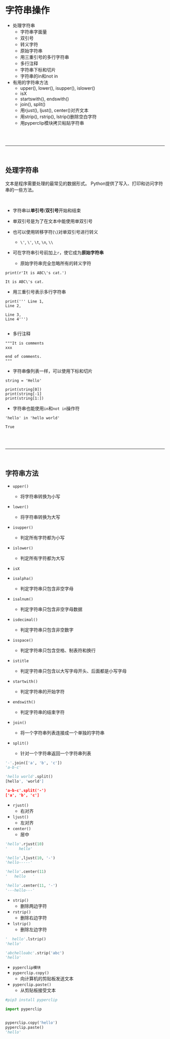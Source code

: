 # 字符串操作


- 处理字符串
    + 字符串字面量
    + 双引号
    + 转义字符
    + 原始字符串
    + 用三重引号的多行字符串
    + 多行注释
    + 字符串下标和切片
    + 字符串的in和not in
- 有用的字符串方法
    + upper(), lower(), isupper(), islower()
    + isX
    + startswith(), endswith()
    + join(), split()
    + 用rjust(), ljust(), center()对齐文本
    + 用strip(), rstrip(), lstrip()删除空白字符
    + 用pyperclip模块拷贝粘贴字符串



<br>
<br/>

---

<br>



## 处理字符串


文本是程序需要处理的最常见的数据形式。
Python提供了写入、打印和访问字符串的一些方法。

<br>


- 字符串以**单引号**/**双引号**开始和结束

- 单双引号是为了在文本中能使用单双引号

- 也可以使用转移字符(`\`)对单双引号进行转义
    + `\'`, `\'`, `\t`, `\n`, `\\`

- 可在字符串引号前加上`r`，使它成为**原始字符串**
    + 原始字符串完全忽略所有的转义字符

```
print(r'It is ABC\'s cat.')

It is ABC\'s cat.

```

- 用三重引号表示多行字符串

```
print(''' Line 1,
Line 2,

Line 3,
Line 4''')


```

- 多行注释

```
"""It is comments
xxx

end of comments.
"""

```

- 字符串像列表一样，可以使用下标和切片

```
string = 'Hello'

print(string[0])
print(string[-1]
print(string[1:])

```

- 字符串也能使用`in`和`not in`操作符

```
'hello' in 'hello world'

True

```


<br>
<br/>

---

<br/>



## 字符串方法


- `upper()`
    + 将字符串转换为小写
- `lower()`
    + 将字符串转换为大写
- `isupper()`
    + 判定所有字符都为小写
- `islower()`
    + 判定所有字符都为大写

- `isX`
-  `isalpha()`
    + 判定字符串只包含非空字母
-  `isalnum()`
    + 判定字符串只包含非空字母数据
-  `isdecimal()`
    + 判定字符串只包含非空数字
-  `isspace()`
    + 判定字符串只包含空格、制表符和换行
-  `istitle`
    + 判定字符串只包含以大写字母开头、后面都是小写字母

- `startwith()`
    + 判定字符串的开始字符
- `endswith()`
    + 判定字符串的结束字符

- `join()`
    + 将一个字符串列表连接成一个单独的字符串
- `split()`
    + 针对一个字符串返回一个字符串列表

 ```py
'-'.join(['a', 'b', 'c'])
'a-b-c'

'hello world'.split()
[hello', 'world']

'a-b-c'.split('-')
['a', 'b', 'c']

 ```

- `rjust()`
    + 右对齐
- `ljust()`
    + 左对齐
- `center()`
    + 居中

```py
'hello'.rjust(10)
'     hello'

'hello',ljust(10, '-')
'hello-----'

'hello'.center(11)
'   hello   '

'hello'.center(11, '-')
'---hello---'
```

- `strip()`
    + 删除两边字符
- `rstrip()`
    + 删除右边字符
- `lstrip()`
    + 删除左边字符

```py
'  hello'.lstrip()
'hello'

'abchelloabc'.strip('abc')
'hello'

```

- `pyperclip模块`
- `pyperclip.copy()`
    + 向计算机的剪贴板发送文本
- `pyperclip.paste()`
    + 从剪贴板接受文本

```py
#pip3 install pyperclip

import pyperclip


pyperclip.copy('hello')
pyperclip.paste()
'hello'

```






























